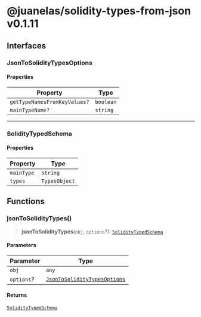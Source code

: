 # @juanelas/solidity-types-from-json v0.1.11

## Interfaces

### JsonToSolidityTypesOptions

#### Properties

| Property | Type |
| ------ | ------ |
| `getTypeNamesFromKeyValues?` | `boolean` |
| `mainTypeName?` | `string` |

***

### SolidityTypedSchema

#### Properties

| Property | Type |
| ------ | ------ |
| `mainType` | `string` |
| `types` | `TypesObject` |

## Functions

### jsonToSolidityTypes()

> **jsonToSolidityTypes**(`obj`, `options`?): [`SolidityTypedSchema`](API.md#soliditytypedschema)

#### Parameters

| Parameter | Type |
| ------ | ------ |
| `obj` | `any` |
| `options`? | [`JsonToSolidityTypesOptions`](API.md#jsontosoliditytypesoptions) |

#### Returns

[`SolidityTypedSchema`](API.md#soliditytypedschema)
